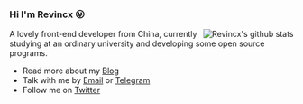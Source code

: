 ### Hi I'm Revincx 😛

<img align="right" src="https://github-readme-stats.vercel.app/api?username=Revincx&show_icons=true&icon_color=0366d6&bg_color=ffffff&hide_title=true&hide=contribs&include_all_commits=true" alt="Revincx's github stats"/>

A lovely front-end developer from China, currently studying at an ordinary university and developing some open source programs.

- Read more about my [Blog](https://blog.revincx.icu/)
- Talk with me by [Email](mailto:i@revincx.icu) or [Telegram](https://t.me/Revincx_Rua)
- Follow me on [Twitter](https://twitter.com/Revincx)

